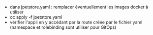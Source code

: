 - dans jpetstore.yaml : remplacer éventuellement les images docker à utiliser 
- oc apply -f jpetstore.yaml
- vérifier l'appli en y accédant par la route créée par le fichier yaml
(namespace et rolebinding sont utiliser pour GitOps)

